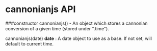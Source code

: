 cannonianjs API
===========

###constructor
cannonianjs() - An object which stores a cannonian conversion of a given time (stored under ".time").

cannonianjs(date)
**date** : A date object to use as a base. If not set, will default to current time.